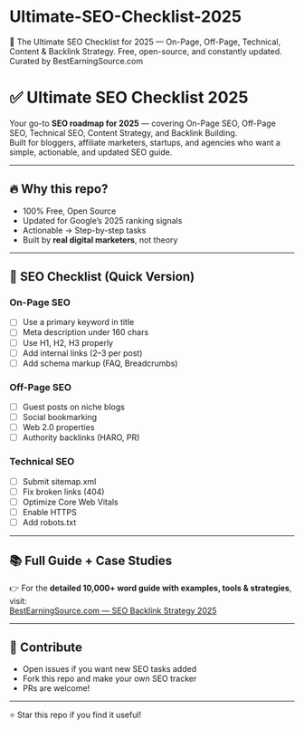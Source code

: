 # Ultimate-SEO-Checklist-2025
🚀 The Ultimate SEO Checklist for 2025 — On-Page, Off-Page, Technical, Content &amp; Backlink Strategy.  Free, open-source, and constantly updated. Curated by BestEarningSource.com

# ✅ Ultimate SEO Checklist 2025

Your go-to **SEO roadmap for 2025** — covering On-Page SEO, Off-Page SEO, Technical SEO, Content Strategy, and Backlink Building.  
Built for bloggers, affiliate marketers, startups, and agencies who want a simple, actionable, and updated SEO guide.  

---

## 🔥 Why this repo?
- 100% Free, Open Source
- Updated for Google’s 2025 ranking signals
- Actionable → Step-by-step tasks
- Built by **real digital marketers**, not theory

---

## 🧩 SEO Checklist (Quick Version)

### On-Page SEO
- [ ] Use a primary keyword in title
- [ ] Meta description under 160 chars
- [ ] Use H1, H2, H3 properly
- [ ] Add internal links (2–3 per post)
- [ ] Add schema markup (FAQ, Breadcrumbs)

### Off-Page SEO
- [ ] Guest posts on niche blogs
- [ ] Social bookmarking
- [ ] Web 2.0 properties
- [ ] Authority backlinks (HARO, PR)

### Technical SEO
- [ ] Submit sitemap.xml
- [ ] Fix broken links (404)
- [ ] Optimize Core Web Vitals
- [ ] Enable HTTPS
- [ ] Add robots.txt

---

## 📚 Full Guide + Case Studies
👉 For the **detailed 10,000+ word guide with examples, tools & strategies**, visit:  
[BestEarningSource.com — SEO Backlink Strategy 2025](https://www.bestearningsource.com/2025/09/google-ranking-factors.html)

---

## 🤝 Contribute
- Open issues if you want new SEO tasks added  
- Fork this repo and make your own SEO tracker  
- PRs are welcome!  

---

⭐ Star this repo if you find it useful!

